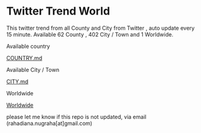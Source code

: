 

# Twitter Trend World
 This twitter trend from all County and City from Twitter , auto update every 15 minute.
Available 62 County , 402 City / Town and 1 Worldwide.


Available country 

   [COUNTRY.md](https://github.com/rahadiana/twitter_trend_world/blob/main/COUNTRY.md)

Available  City / Town

   [CITY.md](https://github.com/rahadiana/twitter_trend_world/blob/main/CITY.md)


Worldwide

[Worldwide](https://github.com/rahadiana/twitter_trend_world/tree/main/Country/Worldwide)


please let me know if this repo is not updated, via email (rahadiana.nugraha[at]gmail.com) 
